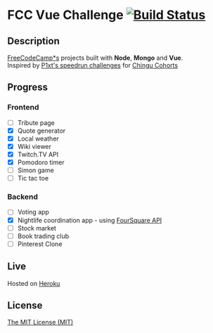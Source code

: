 # FCC Vue Challenge [![Build Status](https://travis-ci.org/thinktwice13/fcc-vue-challenge.svg?branch=master)](https://travis-ci.org/thinktwice13/fcc-vue-challenge)
## Description
[FreeCodeCamp*s](https://www.freecodecamp.org) projects built with **Node**, **Mongo** and **Vue**.
<br>
Inspired by [P1xt's speedrun challenges](https://github.com/P1xt/chingu-fcc-speedrun-challenge) for [Chingu Cohorts](https://chingu-cohorts.github.io/chingu-directory/)

## Progress
### Frontend
- [ ] Tribute page
- [X] Quote generator
- [X] Local weather
- [X] Wiki viewer
- [X] Twitch.TV API
- [X] Pomodoro timer
- [ ] Simon game
- [ ] Tic tac toe

### Backend
- [ ] Voting app
- [X] Nightlife coordination app - using [FourSquare API](https://developer.foursquare.com/)
- [ ] Stock market
- [ ] Book trading club
- [ ] Pinterest Clone

## Live
Hosted on [Heroku](https://powerful-ocean-66036.herokuapp.com)

## License
[The MIT License (MIT)](/LICENSE)
